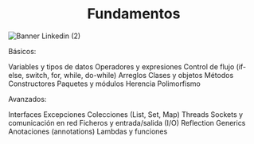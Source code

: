 <h1 align="center">Fundamentos</h1>

![Banner Linkedin (2)](https://user-images.githubusercontent.com/75398496/215573266-53ec87c6-2796-499b-8133-5290632a5868.png)

Básicos:

Variables y tipos de datos
Operadores y expresiones
Control de flujo (if-else, switch, for, while, do-while)
Arreglos
Clases y objetos
Métodos
Constructores
Paquetes y módulos
Herencia
Polimorfismo

Avanzados:

Interfaces
Excepciones
Colecciones (List, Set, Map)
Threads
Sockets y comunicación en red
Ficheros y entrada/salida (I/O)
Reflection
Generics
Anotaciones (annotations)
Lambdas y funciones
